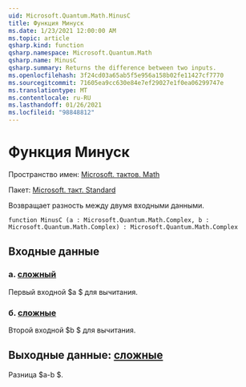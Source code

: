 ```yaml
---
uid: Microsoft.Quantum.Math.MinusC
title: Функция Минуск
ms.date: 1/23/2021 12:00:00 AM
ms.topic: article
qsharp.kind: function
qsharp.namespace: Microsoft.Quantum.Math
qsharp.name: MinusC
qsharp.summary: Returns the difference between two inputs.
ms.openlocfilehash: 3f24cd03a65ab5f5e956a158b02fe11427cf7770
ms.sourcegitcommit: 71605ea9cc630e84e7ef29027e1f0ea06299747e
ms.translationtype: MT
ms.contentlocale: ru-RU
ms.lasthandoff: 01/26/2021
ms.locfileid: "98848812"
---
```

# <a name="minusc-function"></a>Функция Минуск

Пространство имен: [Microsoft. тактов. Math](xref:Microsoft.Quantum.Math)

Пакет: [Microsoft. такт. Standard](https://nuget.org/packages/Microsoft.Quantum.Standard)


Возвращает разность между двумя входными данными.

```qsharp
function MinusC (a : Microsoft.Quantum.Math.Complex, b : Microsoft.Quantum.Math.Complex) : Microsoft.Quantum.Math.Complex
```


## <a name="input"></a>Входные данные

### <a name="a--complex"></a>а. [сложный](xref:Microsoft.Quantum.Math.Complex)

Первый входной $a $ для вычитания.


### <a name="b--complex"></a>б. [сложные](xref:Microsoft.Quantum.Math.Complex)

Второй входной $b $ для вычитания.



## <a name="output--complex"></a>Выходные данные: [сложные](xref:Microsoft.Quantum.Math.Complex)

Разница $a-b $.